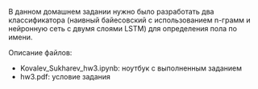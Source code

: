 В данном домашнем задании нужно было разработать два классификатора (наивный байесовский с использованием n-грамм и нейронную сеть с двумя слоями LSTM) для определения пола по имени.

Описание файлов:

- Kovalev_Sukharev_hw3.ipynb: ноутбук с выполненным заданием
- hw3.pdf: условие задания
